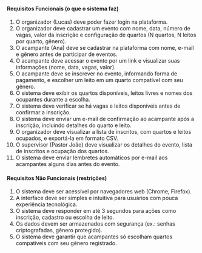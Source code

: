 #### Requisitos Funcionais (o que o sistema faz)

1. O organizador (Lucas) deve poder fazer login na plataforma.
2. O organizador deve cadastrar um evento com nome, data, número de vagas, valor da inscrição e configuração de quartos (N quartos, N leitos por quarto, gênero).
3. O acampante (Ana) deve se cadastrar na plataforma com nome, e-mail e gênero antes de participar de eventos.
4. O acampante deve acessar o evento por um link e visualizar suas informações (nome, data, vagas, valor).
5. O acampante deve se inscrever no evento, informando forma de pagamento, e escolher um leito em um quarto compatível com seu gênero.
6. O sistema deve exibir os quartos disponíveis, leitos livres e nomes dos ocupantes durante a escolha.
7. O sistema deve verificar se há vagas e leitos disponíveis antes de confirmar a inscrição.
8. O sistema deve enviar um e-mail de confirmação ao acampante após a inscrição, incluindo detalhes do quarto e leito.
9. O organizador deve visualizar a lista de inscritos, com quartos e leitos ocupados, e exportá-la em formato CSV.
10. O supervisor (Pastor João) deve visualizar os detalhes do evento, lista de inscritos e ocupação dos quartos.
11. O sistema deve enviar lembretes automáticos por e-mail aos acampantes alguns dias antes do evento.

#### Requisitos Não Funcionais (restrições)

1. O sistema deve ser acessível por navegadores web (Chrome, Firefox).
2. A interface deve ser simples e intuitiva para usuários com pouca experiência tecnológica.
3. O sistema deve responder em até 3 segundos para ações como inscrição, cadastro ou escolha de leito.
4. Os dados devem ser armazenados com segurança (ex.: senhas criptografadas, gênero protegido).
5. O sistema deve garantir que acampantes só escolham quartos compatíveis com seu gênero registrado.
